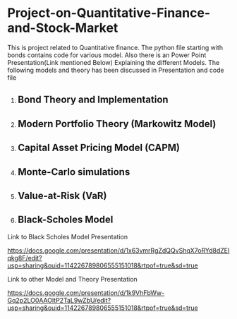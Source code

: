 # Project-on-Quantitative-Finance-and-Stock-Market
This is project related to Quantitative finance. The python file starting with bonds contains code for various model. Also there is an Power Point Presentation(Link mentioned Below) Explaining the different Models. The following models and theory has been discussed in Presentation and code file
1) ## Bond Theory and Implementation
2) ## Modern Portfolio Theory (Markowitz Model)
3) ## Capital Asset Pricing Model (CAPM)
4) ## Monte-Carlo simulations
5) ## Value-at-Risk (VaR)
6) ## Black-Scholes Model
Link to Black Scholes Model Presentation

https://docs.google.com/presentation/d/1x63vmrRgZdQQvShqX7oRYd8dZEIqkg8F/edit?usp=sharing&ouid=114226789806555151018&rtpof=true&sd=true


Link to other Model and Theory Presentation

https://docs.google.com/presentation/d/1k9VhFbWw-Gq2p2LO0AAOltP2TaL9wZbU/edit?usp=sharing&ouid=114226789806555151018&rtpof=true&sd=true
